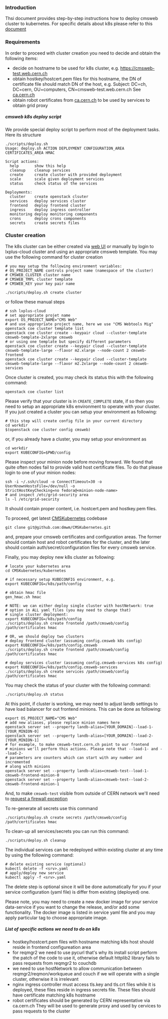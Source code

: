 ### Introduction
Thsi document provides step-by-step instructions how to deploy
cmsweb cluster to kubernetes. For specific details about k8s
please refer to this [document](README.md)

### Requirements
In order to proceed with cluster creation you need to decide and obtain the
following items:

- decide on hostname to be used for k8s cluster, e.g.
  https://cmsweb-test.web.cern.ch
- obtain hostkey/hostcert.pem files for this hostname, the DN of certificate
  file should match DN of the host, e.g.
  Subject: DC=ch, DC=cern, OU=computers, CN=cmsweb-test.web.cern.ch
  See [ca.cern.ch](https://ca.cern.ch/ca/host/Request.aspx?template=CERNHostCertificate2YearsCustomSubject)
- obtain robot certificates from [ca.cern.ch](https://ca.cern.ch)
  to be used by services to obtain grid proxy

##### cmsweb k8s deploy script
We provide special deploy script to perform most of the deployment tasks.
Here its structure
```
./scripts/deploy.sh
Usage: deploy.sh ACTION DEPLOYMENT CONFIGURATION_AREA CERTIFICATES_AREA HMAC

Script actions:
  help       show this help
  cleanup    cleanup services
  create     create cluster with provided deployment
  scale      scale given deployment services
  status     check status of the services

Deployments:
  cluster    create openstack clsuter
  services   deploy services cluster
  frontend   deploy frontend cluster
  ingress    deploy ingress controller
  monitoring deploy monitoring components
  crons      deploy crons components
  secrets    create secrets files
```

### Cluster creation
The k8s cluster can be either created via
[web UI](https://openstack.cern.ch/project/clusters) or manually by
login to lxplus-cloud cluster and using an appropriate cmsweb template.
You may use the following command for cluster creation
```
# you may setup the following environment variables:
# OS_PROJECT_NAME controls project name (namespace of the cluster)
# CMSWEB_CLUSTER cluster name
# CMSWEB_TMPL cluster template
# CMSWEB_KEY your key pair name

./scripts/deploy.sh create cluster
```
or follow these manual steps
```
# ssh lxplus-cloud
# set appropriate projet name
export OS_PROJECT_NAME="CMS Web"
# and use appropriate project name, here we use "CMS Webtools Mig"
openstack coe cluster template list
openstack coe cluster create --keypair cloud --cluster-template cmsweb-template-2xlarge cmsweb
# or using one template but specify different parameters
openstack coe cluster create --keypair cloud --cluster-template cmsweb-template-large --flavor m2.xlarge --node-count 2 cmsweb-frontend
openstack coe cluster create --keypair cloud --cluster-template cmsweb-template-large --flavor m2.2xlarge --node-count 2 cmsweb-services
```

Once cluster is created, you may check its status this with the following
command:
```
openstack coe cluster list
```
Please verify that your cluster is in `CREATE_COMPLETE` state, if so then you
need to setup an appropriate k8s environment to operate with your cluster.  If
you just created a cluster you can setup your environment as following:
```
# this step will create config file in your current directory
cd workdir
$(openstack coe cluster config cmsweb)
```
or, if you already have a cluster, you may setup your environment as
```
cd workdir
export KUBECONFIG=$PWD/config
```

Please inspect your minion node before moving forward. We found that quite
often nodes fail to provide valid host certificate files. To do that please
login to one of your minion nodes:
```
ssh -i ~/.ssh/cloud -o ConnectTimeout=30 -o UserKnownHostsFile=/dev/null -o
StrictHostKeyChecking=no fedora@<minion-node-name>
# and inspect /etc/grid-security area
ls -l /etc/grid-security
```
It should contain proper content, i.e. hostcert.pem and hostkey.pem files.

To proceed, get latest [CMSKubernetes](https://github.com/dmwm/CMSKubernetes) codebase
```
git clone git@github.com:dmwm/CMSKubernetes.git
```
and, prepare your cmsweb certificates and configuration areas.
The former should contain host and robot certificates for the cluster,
and the later should contain auth/secret/configuration files for every cmsweb service.

Finally, you may deploy new k8s cluster as following:
```
# locate your kubernetes area
cd CMSKubernetes/kubernetes

# if necessary setup KUBECONFIG environment, e.g.
export KUBECONFIG=/k8s/path/config

# obtain hmac file
gen_hmac.sh hmac

# NOTE: we can either deploy single cluster with hostNetwork: true
# option in ALL yaml files (you may need to change that)
# single cluster deployment:
export KUBECONFIG=/k8s/path/config
./scripts/deploy.sh create frontend /path/cmsweb/config /path/certificates hmac

# OR, we should deploy two clusters
# deploy frontend cluster (assuming config.cmsweb k8s config)
export KUBECONFIG=/k8s/path/config.cmsweb
./scripts/deploy.sh create frontend /path/cmsweb/config /path/certificates hmac

# deploy services cluster (assuming config.cmsweb-services k8s config)
export KUBECONFIG=/k8s/path/config.cmsweb-services
./scripts/deploy.sh create services /path/cmsweb/config /path/certificates hmac
```

You may check the status of your cluster with the following command:
```
./scripts/deploy.sh status
```

At this point, if cluster is working, we may need to adjust landb
settings to have load balancer for out frontend minions. This can be done as
following:
```
export OS_PROJECT_NAME="CMS Web"
# add new aliases, please replace minion names here
openstack server set --property landb-alias=[YOUR_DOMAIN]--load-1- [YOUR_MINION-0]
openstack server set --property landb-alias=[YOUR_DOMAIN]--load-2- [YOUR_MINION-1]
# for example, to make cmsweb-test.cern.ch point to our frontend
# minions we'll perform this actions. Please note that --load-1- and --load-2-
# parameters are counters which can start with any number and incremented
# along with minions
openstack server set --property landb-alias=cmsweb-test--load-1- cmsweb-frontend-minion-0
openstack server set --property landb-alias=cmsweb-test--load-2- cmsweb-frontend-minion-1
```

And, to make `cmsweb-test` visible from outside of CERN network we'll need to
[request a firewall exception](https://cern.service-now.com/service-portal/service-element.do?name=Firewall-Service)

To re-generate all secrets use this command
```
./scripts/deploy.sh create secrets /path/cmsweb/config /path/certificates hmac
```

To clean-up all services/secrets you can run this command:
```
./scripts/deploy.sh cleanup
```

The individual services can be redeployed within existing cluster at any time
by using the following command:
```
# delete existing service (optional)
kubectl delete -f <srv>.yaml
# apply/deploy new service
kubectl apply -f <srv>.yaml
```
The delete step is optional since it will be done automatically for you if
your service configuration (yaml file) is differ from existing (deployed) one.

Please note, you may need to create a new docker image for your service
data-service if you want to change the release, and/or add some functionality.
The docker image is listed in service yaml file and you may apply
particular tag to choose appropriate image.

##### List of specific actions we need to do on k8s
- hostkey/hostcert.pem files with hostname matching k8s host should reside in
  frontend configureation area
- for reqmgr2 we need to use pycurl that's why its install script perform the
  patch of the code to use it, otherwise default httplib2 library fails to
  pass requests from reqmgr2 to couchdb
- we need to use hostNetwork to allow communication between
  reqmgr2/reqmon/workqueue and couch if we will operate with a single
  cluster, otherwise it is irrelevant
- nginx ingress controller must access tls.key and tls.crt files while it is
  deployed, these files reside in ingress secrets file. These files should have
  certificate matching k8s hostname
- robot certificates should be generated by CERN representative via
  ca.cern.ch They will be used to generate proxy and used by cervices to
  pass requests to the cluster
